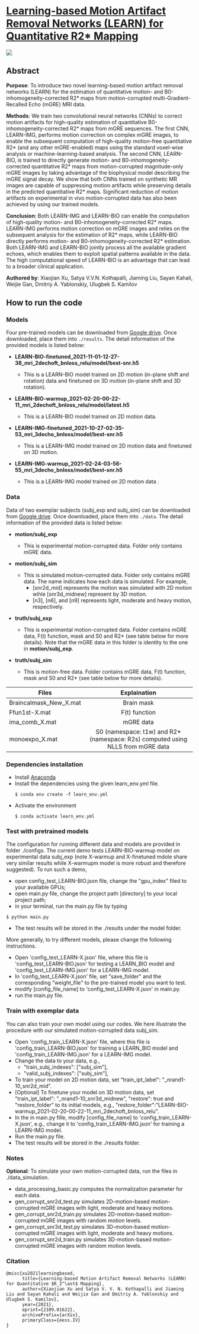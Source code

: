 # [Learning-based Motion Artifact Removal Networks (LEARN) for Quantitative R2* Mapping](https://arxiv.org/abs/2109.01622)

<!---
[![Watch the video](https://github.com/xuxiaojian/2022-MRM-LEARN/blob/main/examples/gif.gif)](https://youtu.be/2DVl2lS-dbU)
-->

![](https://github.com/xuxiaojian/2022-MRM-LEARN/blob/main/examples/gif.gif)

## Abstract

**Purpose**: To introduce two novel learning-based motion artifact removal networks (LEARN) for the estimation of quantitative motion- and B0-inhomogeneity-corrected R2* maps from motion-corrupted multi-Gradient-Recalled Echo (mGRE) MRI data.

**Methods**: We train two convolutional neural networks (CNNs) to correct motion artifacts for high-quality estimation of quantitative B0-inhomogeneity-corrected R2* maps from mGRE sequences. The first CNN, LEARN-IMG, performs motion correction on complex mGRE images, to enable the subsequent computation of high-quality motion-free quantitative R2* (and any other mGRE-enabled) maps using the standard voxel-wise analysis or machine-learning-based analysis. The second CNN, LEARN-BIO, is trained to directly generate motion- and B0-inhomogeneity-corrected quantitative R2* maps from motion-corrupted magnitude-only mGRE images by taking advantage of the biophysical model describing the mGRE signal decay. We show that both CNNs trained on synthetic MR images are capable of suppressing motion artifacts while preserving details in the predicted quantitative R2* maps. Significant reduction of motion artifacts on experimental in vivo motion-corrupted data has also been achieved by using our trained models.

**Conclusion**: Both LEARN-IMG and LEARN-BIO can enable the computation of high-quality motion- and B0-inhomogeneity-corrected R2* maps. LEARN-IMG performs motion correction on mGRE images and relies on the subsequent analysis for the estimation of R2* maps, while LEARN-BIO directly performs motion- and B0-inhomogeneity-corrected R2* estimation. Both LEARN-IMG and LEARN-BIO jointly process all the available gradient echoes, which enables them to exploit spatial patterns available in the data. The high computational speed of LEARN-BIO is an advantage that can lead to a broader clinical application.

**Authored by**: Xiaojian Xu, Satya V.V.N. Kothapalli, Jiaming Liu, Sayan Kahali, Weijie Gan, Dmitriy A. Yablonskiy, Ulugbek S. Kamilov

## How to run the code

### Models

  Four pre-trained models can be downloaded from [Google drive](https://drive.google.com/drive/folders/1nMWOI5tI2dYvupwMiRBOgw-VdJIjF-48?usp=sharing). Once downloaded, place them into `./results`. The detail information of the provided models is listed below:

  - **LEARN-BIO-finetuned_2021-11-01-12-27-38_mri_2dechoft_bnloss_relu/model/best-snr.h5**
    - This is a LEARN-BIO model trained on 2D motion (in-plane shift and rotation) data and finetuned on 3D motion (in-plane shift and 3D rotation).
  
  - **LEARN-BIO-warmup_2021-02-20-00-22-11_mri_2dechoft_bnloss_relu/model/latest.h5** 
    - This is a LEARN-BIO model trained on 2D motion data.
  
  - **LEARN-IMG-finetuned_2021-10-27-02-35-53_mri_3decho_bnloss/model/best-snr.h5**
    - This is a LEARN-IMG model trained on 2D motion data and finetuned on 3D motion.
  
  - **LEARN-IMG-warmup_2021-02-24-03-56-55_mri_3decho_bnloss/model/best-snr.h5**
    - This is a LEARN-IMG model trained on 2D motion data .

 

### Data
  Data of two exemplar subjects (subj_exp and subj_sim) can be downloaded from [Google drive](https://drive.google.com/drive/folders/1Hv2MhHcYE9fDYJivLnNEYknkl6xj0S_z?usp=sharing). Once downloaded, place them into `./data`. The detail information of the provided data is listed below:
  - **motion/subj_exp**
    - This is experimental motion-corrupted data. Folder only contains mGRE data.
  - **motion/subj_sim**
    - This is simulated motion-corrupted data. Folder only contains mGRE data. The name indicates how each data is simulated. For example, 
      - [snr2d_mid] represents the motion was simulated with 2D motion wihle [snr3d_midnew] represent by 3D motion. 
      - [n3], [n6], and [n9] represents light, moderate and heavy motion, respectively.
  
  - **truth/subj_exp**
    - This is experimental motion-corrupted data. Folder contains mGRE data, F(t) function, mask and S0 and R2* (see table below for more details). Note that the mGRE data in this folder is identity to the one in **motion/subj_exp**. 
  - **truth/subj_sim**
    -  This is motion-free data. Folder contains mGRE data, F(t) function, mask and S0 and R2* (see table below for more details).
 
 
  |Files|Explaination|
  |---|:--:|
  |Braincalmask_New_X.mat| Brain mask ||
  |Ffun1st-X.mat| F(t) function||
  |ima_comb_X.mat| mGRE data||
  |monoexpo_X.mat| S0 (namespace: t1w) and R2* (namespace: R2s) computed using NLLS from mGRE data||

### Dependencies installation
- Install [Anaconda](https://docs.conda.io/projects/conda/en/latest/user-guide/install/)
- Install the dependencies using the given learn_env.yml file.
  ```
  $ conda env create -f learn_env.yml
  ```
- Activate the environment
    ```
    $ conda activate learn_env.yml
    ```

### Test with pretrained models
The configuration for running different data and models are provided in folder ./configs. The current demo tests LEARN-BIO-warmup model on experimental data subj_exp  (note X-warmup and X-finetuned mdole share very similar results while X-warmupm model is more robust and therefore suggested). To run such a demo,
- open config_test_LEARN-BIO.json file, change the "gpu_index" filed to your available GPUs;
- open main.py file, change the project path [directory] to your local project path;
-  in your terminal, run the main.py file by typing
  ```
  $ python main.py
  ```
- The test results will be stored in the ./results under the model folder.

More generally, to try different models, please change the following instructions. 
  - Open 'config_test_LEARN-X.json' file, where this file  is 'config_test_LEARN-BIO.json' for testing a LEARN_BIO model and 'config_test_LEARN-IMG.json' for a LEARN-IMG model.
  - In 'config_test_LEARN-X.json' file, set "save_folder" and the corresponding "weight_file" to the pre-trained model you want to test.
- modify [config_file_name] to 'config_test_LEARN-X.json' in main.py.
- run the main.py file.

### Train with exemplar data
You can also train your own model using our codes. We here illustrate the procedure with our simulated motion-corrupted data subj_sim.
  - Open 'config_train_LEARN-X.json' file, where this file is 'config_train_LEARN-BIO.json' for training a LEARN_BIO model and 'config_train_LEARN-IMG.json' for a LEARN-IMG model. 
  - Change the data to your data, e.g., 
      - "train_subj_indexes": ["subj_sim"],
      - "valid_subj_indexes": ["subj_sim"],
 - To train your model on 2D motion data, set "train_ipt_label": "_nrand1-10_snr2d_mid". 
 - [Optional] To finetune your model on 3D motion data, set "train_ipt_label": "_nrand1-10_snr3d_midnew", "restore": true and "restore_folder" to its initial models, e.g., "restore_folder":"LEARN-BIO-warmup_2021-02-20-00-22-11_mri_2dechoft_bnloss_relu".
 -  In the in main.py fille, modify [config_file_name] to 'config_train_LEARN-X.json', e.g., change it to 'config_train_LEARN-IMG.json' for training a LEARN-IMG model.
- Run the main.py file.
- The test results will be stored in the ./results folder.

### Notes
**Optional**: To simulate your own motion-corrupted data, run the files in ./data_simulation.
- data_processing_basic.py computes the normalization parameter for each data.
- gen_corrupt_snr2d_test.py simulates 2D-motion-based motion-corrupted mGRE images with light, moderate and heavy motions.
- gen_corrupt_snr2d_train.py simulates 2D-motion-based motion-corrupted mGRE images with random motion levels.
- gen_corrupt_snr3d_test.py simulates 3D-motion-based motion-corrupted mGRE images with light, moderate and heavy motions.
- gen_corrupt_snr2d_train.py simulates 3D-motion-based motion-corrupted mGRE images with random motion levels.


### Citation
```
@misc{xu2021learningbased,
      title={Learning-based Motion Artifact Removal Networks (LEARN) for Quantitative $R_2^\ast$ Mapping}, 
      author={Xiaojian Xu and Satya V. V. N. Kothapalli and Jiaming Liu and Sayan Kahali and Weijie Gan and Dmitriy A. Yablonskiy and Ulugbek S. Kamilov},
      year={2021},
      eprint={2109.01622},
      archivePrefix={arXiv},
      primaryClass={eess.IV}
}
```